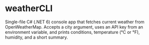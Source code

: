 # weatherCLI
Single-file C# (.NET 6) console app that fetches current weather from OpenWeatherMap. Accepts a city argument, uses an API key from an environment variable, and prints conditions, temperature (°C or °F), humidity, and a short summary.
